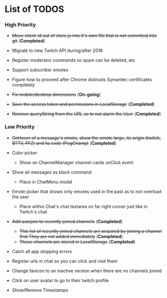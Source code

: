 # List of TODOS

### High Priority
* ~~Move client-id out of store.js into it's own file that is not commited into git~~ (**Completed**)

* Migrate to new Twitch API during/after 2018

* Register moderator commands so spam can be deleted, etc

* Support subscriber emotes

* Figure how to proceed after Chrome distrusts Symantec certificates completely

* ~~Fix mobile/desktop dimensions~~ (**On-going**)

* ~~Save the access token and permissions in LocalStorage~~ (**Completed**)

* ~~Remove queryString from the URL so to not alarm the User~~ (**Completed**)

### Low Priority
* ~~OnHover of a message's emote, show the emote large, its origin (twitch, BTTV, FFZ) and its code (PogChamp)~~ (**Completed**)

* Color picker
    * Show on ChannelManager channel cards onClick event

* Show all messages as black command
    * Place in ChatMenu modal

* Emote picker that shows only emotes used in the past as to not overload the user
    * Place within Chat's chat textarea on far right corner just like in Twitch's chat
  
* ~~Add autojoin to recently joined channels~~ (**Completed**)
    * ~~This list of recently joined channels are acquired by joining a channel first They are not added immediately~~ (**Completed**)
    * ~~These channels are stored in LocalStorage~~ (**Completed**)

* Catch all app stopping errors 

* Register urls in chat so you can click and visit them

* Change favicon to an inactive version when there are no channels joined

* Click on user avatar to go to their twitch profile

* Show/Remove Timestamps